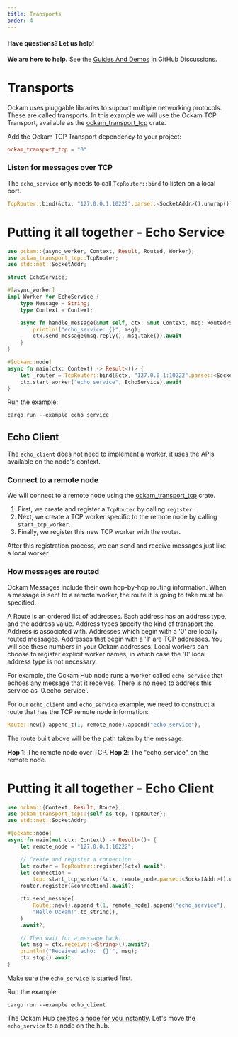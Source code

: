 ```yaml
---
title: Transports
order: 4
---
```


#### Have questions? Let us help!

**We are here to help.** See the [Guides And Demos](https://github.com/ockam-network/ockam/discussions/1134) in
GitHub Discussions.

# Transports

Ockam uses pluggable libraries to support multiple networking protocols. These are called transports. In this example we
will use the Ockam TCP Transport, available as the [ockam_transport_tcp](https://crates.io/crates/ockam_transport_tcp) crate.

Add the Ockam TCP Transport dependency to your project:

```toml
ockam_transport_tcp = "0"
```

### Listen for messages over TCP

The `echo_service` only needs to call `TcpRouter::bind` to listen on a local port.

```rust
TcpRouter::bind(&ctx, "127.0.0.1:10222".parse::<SocketAddr>().unwrap()).await?;
```

# Putting it all together - Echo Service

```rust
use ockam::{async_worker, Context, Result, Routed, Worker};
use ockam_transport_tcp::TcpRouter;
use std::net::SocketAddr;

struct EchoService;

#[async_worker]
impl Worker for EchoService {
    type Message = String;
    type Context = Context;

    async fn handle_message(&mut self, ctx: &mut Context, msg: Routed<String>) -> Result<()> {
        println!("echo_service: {}", msg);
        ctx.send_message(msg.reply(), msg.take()).await
    }
}

#[ockam::node]
async fn main(ctx: Context) -> Result<()> {
    let _router = TcpRouter::bind(&ctx, "127.0.0.1:10222".parse::<SocketAddr>().unwrap()).await?;
    ctx.start_worker("echo_service", EchoService).await
}

```

Run the example:

```shell
cargo run --example echo_service
```

## Echo Client

The `echo_client` does not need to implement a worker, it uses the APIs available on the node's context.

### Connect to a remote node

We will connect to a remote node using the [ockam_transport_tcp](https://crates.io/crates/ockam_transport_tcp) crate.

1. First, we create and register a `TcpRouter` by calling `register`.
1. Next, we create a TCP worker specific to the remote node by calling `start_tcp_worker`.
1. Finally, we register this new TCP worker with the router.

After this registration process, we can send and receive messages just like a local worker.

### How messages are routed

Ockam Messages include their own hop-by-hop routing information. When a message is sent to a remote worker, the route it
is going to take must be specified.

A Route is an ordered list of addresses. Each address has an address type, and the address value. Address types specify
the kind of transport the Address is associated with. Addresses which begin with a '0' are locally routed messages.
Addresses that begin with a '1' are TCP addresses. You will see these numbers in your Ockam addresses. Local workers
can choose to register explicit worker names, in which case the '0' local address type is not necessary.

For example, the Ockam Hub node runs a worker called `echo_service` that echoes any message that it receives. There is
no need to address this service as '0.echo_service'.

For our `echo_client` and `echo_service` example, we need to construct a route that has the TCP remote node information:

```rust
Route::new().append_t(1, remote_node).append("echo_service"),
```

The route built above will be the path taken by the message.

**Hop 1**: The remote node over TCP.
**Hop 2**: The "echo_service" on the remote node.

# Putting it all together - Echo Client

```rust
use ockam::{Context, Result, Route};
use ockam_transport_tcp::{self as tcp, TcpRouter};
use std::net::SocketAddr;

#[ockam::node]
async fn main(mut ctx: Context) -> Result<()> {
    let remote_node = "127.0.0.1:10222";

    // Create and register a connection
    let router = TcpRouter::register(&ctx).await?;
    let connection =
        tcp::start_tcp_worker(&ctx, remote_node.parse::<SocketAddr>().unwrap()).await?;
    router.register(&connection).await?;

    ctx.send_message(
        Route::new().append_t(1, remote_node).append("echo_service"),
        "Hello Ockam!".to_string(),
    )
    .await?;

    // Then wait for a message back!
    let msg = ctx.receive::<String>().await?;
    println!("Received echo: '{}'", msg);
    ctx.stop().await
}

```

Make sure the `echo_service` is started first.

Run the example:

```shell
cargo run --example echo_client
```

The Ockam Hub [creates a node for you instantly](../03-hub). Let's move the `echo_service` to a node on the hub.

